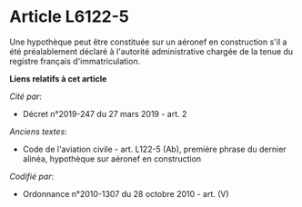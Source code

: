 # Article L6122-5

Une hypothèque peut être constituée sur un aéronef en construction s'il a été préalablement déclaré à l'autorité
administrative chargée de la tenue du registre français d'immatriculation.

**Liens relatifs à cet article**

_Cité par_:

  - Décret n°2019-247 du 27 mars 2019 - art. 2

_Anciens textes_:

  - Code de l'aviation civile - art. L122-5 (Ab), première phrase du dernier alinéa, hypothèque sur aéronef en construction

_Codifié par_:

  - Ordonnance n°2010-1307 du 28 octobre 2010 - art. (V)
